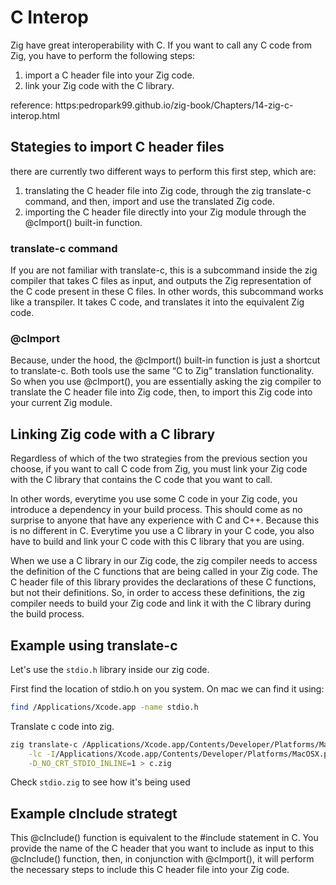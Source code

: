 # C Interop

Zig have great interoperability with C. If you want to call any C code from Zig, you have to perform the following steps:
1. import a C header file into your Zig code.
2. link your Zig code with the C library.

reference: https:pedropark99.github.io/zig-book/Chapters/14-zig-c-interop.html

## Stategies to import C header files

 there are currently two different ways to perform this first step, which are:
1. translating the C header file into Zig code, through the zig translate-c command, and then,
import and use the translated Zig code.
2. importing the C header file directly into your Zig module through the @cImport() built-in function.

### translate-c command

If you are not familiar with translate-c, this is a subcommand inside the zig compiler that takes C files as input,
and outputs the Zig representation of the C code present in these C files. In other words, this subcommand works like a
transpiler.  It takes C code, and translates it into the equivalent Zig code.

### @cImport

Because, under the hood, the @cImport() built-in function is just a shortcut to translate-c. Both tools use the same
“C to Zig” translation functionality. So when you use @cImport(), you are essentially asking the zig compiler to translate
the C header file into Zig code, then, to import this Zig code into your current Zig module.

## Linking Zig code with a C library

Regardless of which of the two strategies from the previous section you choose, if you want to call C code from Zig,
you must link your Zig code with the C library that contains the C code that you want to call.

In other words, everytime you use some C code in your Zig code, you introduce a dependency in your build process.
This should come as no surprise to anyone that have any experience with C and C++. Because this is no different in C.
Everytime you use a C library in your C code, you also have to build and link your C code with this C library that you are using.

When we use a C library in our Zig code, the zig compiler needs to access the definition of the C functions that are being called
in your Zig code. The C header file of this library provides the declarations of these C functions, but not their definitions.
So, in order to access these definitions, the zig compiler needs to build your Zig code and link it with the C library during
the build process.


## Example using translate-c

Let's use the `stdio.h` library inside our zig code.

First find the location of stdio.h on you system. On mac we can find it using:

```bash
find /Applications/Xcode.app -name stdio.h
```

Translate c code into zig.

```bash
zig translate-c /Applications/Xcode.app/Contents/Developer/Platforms/MacOSX.platform/Developer/SDKs/MacOSX.sdk/usr/include/stdio.h \
    -lc -I/Applications/Xcode.app/Contents/Developer/Platforms/MacOSX.platform/Developer/SDKs/MacOSX.sdk/usr/include/\
    -D_NO_CRT_STDIO_INLINE=1 > c.zig
```

Check `stdio.zig` to see how it's being used


## Example cInclude strategt

This @cInclude() function is equivalent to the #include statement in C. You provide the name of the C header that you want to include as input to this @cInclude() function, then, in conjunction with @cImport(), it will perform the necessary steps to include this C header file into your Zig code.
